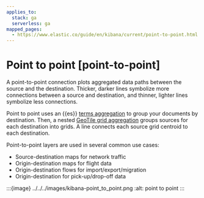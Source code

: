 ```yaml
---
applies_to:
  stack: ga
  serverless: ga
mapped_pages:
  - https://www.elastic.co/guide/en/kibana/current/point-to-point.html
---
```


# Point to point [point-to-point]

A point-to-point connection plots aggregated data paths between the source and the destination. Thicker, darker lines symbolize more connections between a source and destination, and thinner, lighter lines symbolize less connections.

Point to point uses an {{es}} [terms aggregation](asciidocalypse://docs/elasticsearch/docs/reference/data-analysis/aggregations/search-aggregations-bucket-terms-aggregation.md) to group your documents by destination. Then, a nested [GeoTile grid aggregation](asciidocalypse://docs/elasticsearch/docs/reference/data-analysis/aggregations/search-aggregations-bucket-geotilegrid-aggregation.md) groups sources for each destination into grids. A line connects each source grid centroid to each destination.

Point-to-point layers are used in several common use cases:

* Source-destination maps for network traffic
* Origin-destination maps for flight data
* Origin-destination flows for import/export/migration
* Origin-destination for pick-up/drop-off data

:::{image} ../../../images/kibana-point_to_point.png
:alt: point to point
:::

